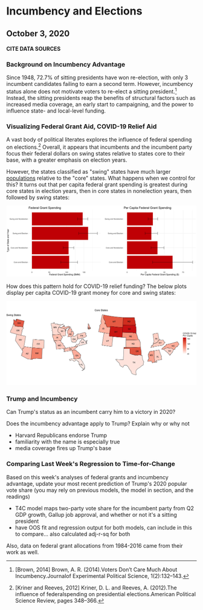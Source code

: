 # Incumbency and Elections
## October 3, 2020

#### **CITE DATA SOURCES**

### Background on Incumbency Advantage

Since 1948, 72.7% of sitting presidents have won re-election, with only 3 incumbent candidates failing to earn a second term. However, incumbency status alone does not motivate voters to re-elect a sitting president.[^incumbent-advantage] Instead, the sitting presidents reap the benefits of structural factors such as increased media coverage, an early start to campaigning, and the power to influence state- and local-level funding.

### Visualizing Federal Grant Aid, COVID-19 Relief Aid

A vast body of political literates explores the influence of federal spending on elections.[^Kriner-and-Reeves] Overall, it appears that incumbents and the incumbent party focus their federal dollars on swing states relative to states core to their base, with a greater emphasis on election years.

However, the states classified as "swing" states have much larger [populations](../figures/incumbency/state_type_populations.jpg) relative to the "core" states. What happens when we control for this? It turns out that per capita federal grant spending is greatest during core states in election years, then in core states in nonelection years, then followed by swing states:

![Figure 1](../figures/incumbency/grant_spend_type.jpg)

How does this pattern hold for COVID-19 relief funding? The below plots display per capita COVID-19 grant money for core and swing states:

![Figure 2](../figures/incumbency/covid_type_aid.jpg)

### Trump and Incumbency

Can Trump's status as an incumbent carry him to a victory in 2020?

Does the incumbency advantage apply to Trump? Explain why or why not

- Harvard Republicans endorse Trump
- familiarity with the name is especially true
- media coverage fires up Trump's base

### Comparing Last Week's Regression to Time-for-Change

Based on this week's analyses of federal grants and incumbency advantage, update your most recent prediction of Trump's 2020 popular vote share (you may rely on previous models, the model in section, and the readings)

- T4C model maps two-party vote share for the incumbent party from Q2 GDP growth, Gallup job approval, and whether or not it's a sitting president
- have OOS fit and regression output for both models, can include in this to compare... also calculated adj-r-sq for both



[^incumbent-advantage]: [Brown, 2014] Brown, A. R. (2014).Voters Don’t Care Much About Incumbency.Journalof Experimental Political Science, 1(2):132–143.

[^Kriner-and-Reeves]: [Kriner and Reeves, 2012] Kriner, D. L. and Reeves, A. (2012).The influence of federalspending on presidential elections.American Political Science Review, pages 348–366.

Also, data on federal grant allocations from 1984-2016 came from their work as well.



